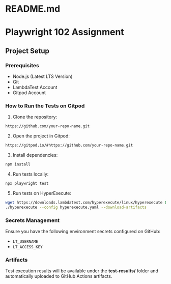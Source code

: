 # README.md
# Playwright 102 Assignment

## Project Setup

### Prerequisites
- Node.js (Latest LTS Version)
- Git
- LambdaTest Account
- Gitpod Account

### How to Run the Tests on Gitpod
1. Clone the repository:
```bash
https://github.com/your-repo-name.git
```

2. Open the project in Gitpod:
```bash
https://gitpod.io/#https://github.com/your-repo-name.git
```

3. Install dependencies:
```bash
npm install
```

4. Run tests locally:
```bash
npx playwright test
```

5. Run tests on HyperExecute:
```bash
wget https://downloads.lambdatest.com/hyperexecute/linux/hyperexecute && chmod +x hyperexecute
./hyperexecute --config hyperexecute.yaml --download-artifacts
```

### Secrets Management
Ensure you have the following environment secrets configured on GitHub:
- `LT_USERNAME`
- `LT_ACCESS_KEY`

### Artifacts
Test execution results will be available under the **test-results/** folder and automatically uploaded to GitHub Actions artifacts.

